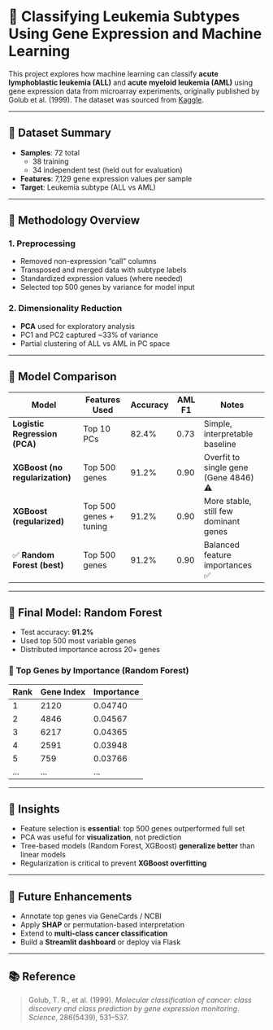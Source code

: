 # 🧬 Classifying Leukemia Subtypes Using Gene Expression and Machine Learning

This project explores how machine learning can classify **acute lymphoblastic leukemia (ALL)** and **acute myeloid leukemia (AML)** using gene expression data from microarray experiments, originally published by Golub et al. (1999). The dataset was sourced from [Kaggle](https://www.kaggle.com/datasets/crawford/gene-expression).

---

## 📁 Dataset Summary

- **Samples**: 72 total  
  - 38 training  
  - 34 independent test (held out for evaluation)
- **Features**: 7,129 gene expression values per sample
- **Target**: Leukemia subtype (ALL vs AML)

---

## 🧪 Methodology Overview

### 1. **Preprocessing**
- Removed non-expression “call” columns
- Transposed and merged data with subtype labels
- Standardized expression values (where needed)
- Selected top 500 genes by variance for model input

### 2. **Dimensionality Reduction**
- **PCA** used for exploratory analysis
- PC1 and PC2 captured ~33% of variance
- Partial clustering of ALL vs AML in PC space

---

## 🤖 Model Comparison

| Model                         | Features Used            | Accuracy | AML F1 | Notes |
|------------------------------|--------------------------|----------|--------|-------|
| **Logistic Regression (PCA)**| Top 10 PCs               | 82.4%    | 0.73   | Simple, interpretable baseline |
| **XGBoost (no regularization)** | Top 500 genes         | 91.2%    | 0.90   | Overfit to single gene (Gene 4846) ⚠️ |
| **XGBoost (regularized)**    | Top 500 genes + tuning   | 91.2%    | 0.90   | More stable, still few dominant genes |
| ✅ **Random Forest (best)**   | Top 500 genes            | 91.2%    | 0.90   | Balanced feature importances ✅ |

---

## 🌟 Final Model: Random Forest

- Test accuracy: **91.2%**
- Used top 500 most variable genes
- Distributed importance across 20+ genes

### 🔬 Top Genes by Importance (Random Forest)

| Rank | Gene Index | Importance |
|------|------------|------------|
| 1    | 2120       | 0.04740    |
| 2    | 4846       | 0.04567    |
| 3    | 6217       | 0.04365    |
| 4    | 2591       | 0.03948    |
| 5    | 759        | 0.03766    |
| ...  | ...        | ...        |

---

## 🧠 Insights

- Feature selection is **essential**: top 500 genes outperformed full set
- PCA was useful for **visualization**, not prediction
- Tree-based models (Random Forest, XGBoost) **generalize better** than linear models
- Regularization is critical to prevent **XGBoost overfitting**

---

## 🚀 Future Enhancements

- Annotate top genes via GeneCards / NCBI
- Apply **SHAP** or permutation-based interpretation
- Extend to **multi-class cancer classification**
- Build a **Streamlit dashboard** or deploy via Flask

---

## 📚 Reference

> Golub, T. R., et al. (1999). *Molecular classification of cancer: class discovery and class prediction by gene expression monitoring*. *Science*, 286(5439), 531–537.
